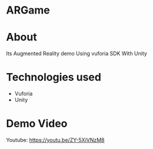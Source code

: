 # ARGame
# About
Its Augmented Reality demo Using vuforia SDK With Unity
# Technologies used
* Vuforia
* Unity
# Demo Video
 Youtube: https://youtu.be/ZY-5XiVNzM8
